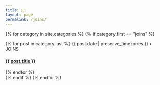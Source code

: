 ```yaml
---
title: Ⓙ
layout: page
permalink: /joins/
---
```

{% for category in site.categories %}
  {% if category.first == "joins" %}
  <div>
    {% for post in category.last %}
    <span class="postdate">{{ post.date | preserve_timezones }}</span> • <span class="author">JOINS</span>
    <h4><a href="{{site.url}}{{site.baseurl}}{{ post.url }}">{{ post.title }}</a></h4>
    {% endfor %}
  </div>
  {% endif %}
{% endfor %}


